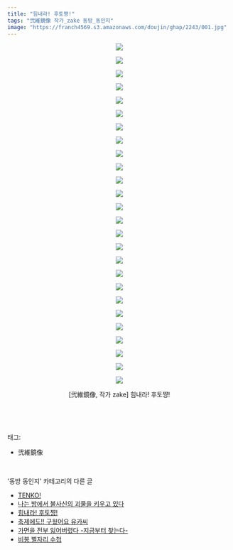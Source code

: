 ```yaml
---
title: "힘내라! 후토쨩!"
tags: "弐維鏡像 작가_zake 동방_동인지"
image: "https://franch4569.s3.amazonaws.com/doujin/ghap/2243/001.jpg"
---
```

<div class="article">
<p style="text-align: center; clear: none; float: none;"><img src="{{ site.imgserver2 }}/ghap/2243/001.jpg"/></p>
<p style="text-align: center; clear: none; float: none;"><img src="{{ site.imgserver2 }}/ghap/2243/002.jpg"/></p>
<p style="text-align: center; clear: none; float: none;"><img src="{{ site.imgserver2 }}/ghap/2243/003.jpg"/></p>
<p style="text-align: center; clear: none; float: none;"><img src="{{ site.imgserver2 }}/ghap/2243/004.jpg"/></p>
<p style="text-align: center; clear: none; float: none;"><img src="{{ site.imgserver2 }}/ghap/2243/005.jpg"/></p>
<p style="text-align: center; clear: none; float: none;"><img src="{{ site.imgserver2 }}/ghap/2243/006.jpg"/></p>
<p style="text-align: center; clear: none; float: none;"><img src="{{ site.imgserver2 }}/ghap/2243/007.jpg"/></p>
<p style="text-align: center; clear: none; float: none;"><img src="{{ site.imgserver2 }}/ghap/2243/008.jpg"/></p>
<p style="text-align: center; clear: none; float: none;"><img src="{{ site.imgserver2 }}/ghap/2243/009.jpg"/></p>
<p style="text-align: center; clear: none; float: none;"><img src="{{ site.imgserver2 }}/ghap/2243/010.jpg"/></p>
<p style="text-align: center; clear: none; float: none;"><img src="{{ site.imgserver2 }}/ghap/2243/011.jpg"/></p>
<p style="text-align: center; clear: none; float: none;"><img src="{{ site.imgserver2 }}/ghap/2243/012.jpg"/></p>
<p style="text-align: center; clear: none; float: none;"><img src="{{ site.imgserver2 }}/ghap/2243/013.jpg"/></p>
<p style="text-align: center; clear: none; float: none;"><img src="{{ site.imgserver2 }}/ghap/2243/014.jpg"/></p>
<p style="text-align: center; clear: none; float: none;"><img src="{{ site.imgserver2 }}/ghap/2243/015.jpg"/></p>
<p style="text-align: center; clear: none; float: none;"><img src="{{ site.imgserver2 }}/ghap/2243/016.jpg"/></p>
<p style="text-align: center; clear: none; float: none;"><img src="{{ site.imgserver2 }}/ghap/2243/017.jpg"/></p>
<p style="text-align: center; clear: none; float: none;"><img src="{{ site.imgserver2 }}/ghap/2243/018.jpg"/></p>
<p style="text-align: center; clear: none; float: none;"><img src="{{ site.imgserver2 }}/ghap/2243/019.jpg"/></p>
<p style="text-align: center; clear: none; float: none;"><img src="{{ site.imgserver2 }}/ghap/2243/020.jpg"/></p>
<p style="text-align: center; clear: none; float: none;"><img src="{{ site.imgserver2 }}/ghap/2243/021.jpg"/></p>
<p style="text-align: center; clear: none; float: none;"><img src="{{ site.imgserver2 }}/ghap/2243/022.jpg"/></p>
<p style="text-align: center; clear: none; float: none;"><img src="{{ site.imgserver2 }}/ghap/2243/023.jpg"/></p>
<p style="text-align: center; clear: none; float: none;"><img src="{{ site.imgserver2 }}/ghap/2243/024.jpg"/></p>
<p style="text-align: center; clear: none; float: none;"><img src="{{ site.imgserver2 }}/ghap/2243/025.jpg"/></p>
<p style="text-align: center; clear: none; float: none;"><img src="{{ site.imgserver2 }}/ghap/2243/026.jpg"/></p>
<p style="text-align: center; clear: none; float: none;">[弐維鏡像, 작가 zake] 힘내라! 후토쨩!</p>
<p><br/></p>
</div><br/>
<div class="tagTrail">
<p>태그: </p>
<ul>
<li>弐維鏡像</li>
</ul>
</div><br/>
<div class="another">
<p>'동방 동인지' 카테고리의 다른 글</p>
<ul>
<li><a href="/ghap_2246">TENKO!</a></li>
<li><a href="/ghap_2244">나는 방에서 불사신의 괴물을 키우고 있다</a></li>
<li><a href="/ghap_2243">힘내라! 후토쨩!</a></li>
<li><a href="/ghap_2242">축제에도!! 구웠어요 유카씨</a></li>
<li><a href="/ghap_2241">가면을 전부 잃어버렸다 -지금부터 찾는다-</a></li>
<li><a href="/ghap_2240">비봉 별자리 수첩</a></li>
</ul>
</div><br/>
<div class="cb_module cb_fluid">
<div class="cb_wrt cb_profile">
</div><!-- commentList close -->
</div><br/>
